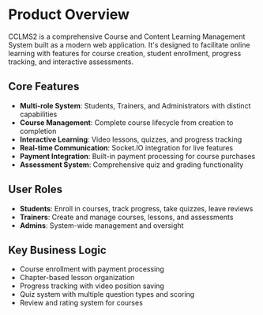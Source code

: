 # Product Overview

CCLMS2 is a comprehensive Course and Content Learning Management System built as a modern web application. It's designed to facilitate online learning with features for course creation, student enrollment, progress tracking, and interactive assessments.

## Core Features

- **Multi-role System**: Students, Trainers, and Administrators with distinct capabilities
- **Course Management**: Complete course lifecycle from creation to completion
- **Interactive Learning**: Video lessons, quizzes, and progress tracking
- **Real-time Communication**: Socket.IO integration for live features
- **Payment Integration**: Built-in payment processing for course purchases
- **Assessment System**: Comprehensive quiz and grading functionality

## User Roles

- **Students**: Enroll in courses, track progress, take quizzes, leave reviews
- **Trainers**: Create and manage courses, lessons, and assessments
- **Admins**: System-wide management and oversight

## Key Business Logic

- Course enrollment with payment processing
- Chapter-based lesson organization
- Progress tracking with video position saving
- Quiz system with multiple question types and scoring
- Review and rating system for courses